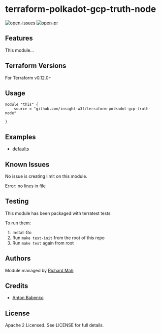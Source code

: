 # terraform-polkadot-gcp-truth-node

[![open-issues](https://img.shields.io/github/issues-raw/insight-w3f/terraform-polkadot-gcp-truth-node?style=for-the-badge)](https://github.com/insight-w3f/terraform-polkadot-gcp-truth-node/issues)
[![open-pr](https://img.shields.io/github/issues-pr-raw/insight-w3f/terraform-polkadot-gcp-truth-node?style=for-the-badge)](https://github.com/insight-w3f/terraform-polkadot-gcp-truth-node/pulls)

## Features

This module...

## Terraform Versions

For Terraform v0.12.0+

## Usage

```
module "this" {
    source = "github.com/insight-w3f/terraform-polkadot-gcp-truth-node"

}
```
## Examples

- [defaults](https://github.com/insight-w3f/terraform-polkadot-gcp-truth-node/tree/master/examples/defaults)

## Known  Issues
No issue is creating limit on this module.

<!-- BEGINNING OF PRE-COMMIT-TERRAFORM DOCS HOOK -->
Error: no lines in file
<!-- END OF PRE-COMMIT-TERRAFORM DOCS HOOK -->

## Testing
This module has been packaged with terratest tests

To run them:

1. Install Go
2. Run `make test-init` from the root of this repo
3. Run `make test` again from root

## Authors

Module managed by [Richard Mah](https://github.com/shinyfoil)

## Credits

- [Anton Babenko](https://github.com/antonbabenko)

## License

Apache 2 Licensed. See LICENSE for full details.